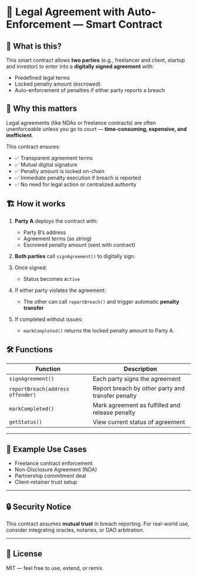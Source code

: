 # 🤝 Legal Agreement with Auto-Enforcement — Smart Contract
 
## 🧠 What is this?

This smart contract allows **two parties** (e.g., freelancer and client, startup and investor) to enter into a **digitally signed agreement** with: 

- Predefined legal terms  
- Locked penalty amount (escrowed)
- Auto-enforcement of penalties if either party reports a breach
      
## 🚀 Why this matters  

Legal agreements (like NDAs or freelance contracts) are often unenforceable unless you go to court — **time-consuming, expensive, and inefficient**.

This contract ensures:

- ✅ Transparent agreement terms
- ✅ Mutual digital signature
- ✅ Penalty amount is locked on-chain
- ✅ Immediate penalty execution if breach is reported
- ✅ No need for legal action or centralized authority

## 🏗️ How it works

1. **Party A** deploys the contract with:

   - Party B’s address
   - Agreement terms (as string)
   - Escrowed penalty amount (sent with contract)

2. **Both parties** call `signAgreement()` to digitally sign.

3. Once signed:

   - Status becomes `Active`

4. If either party violates the agreement:

   - The other can call `reportBreach()` and trigger automatic **penalty transfer**

5. If completed without issues:
   - `markCompleted()` returns the locked penalty amount to Party A.

## 🛠️ Functions

| Function                         | Description                                       |
| -------------------------------- | ------------------------------------------------- |
| `signAgreement()`                | Each party signs the agreement                    |
| `reportBreach(address offender)` | Report breach by other party and transfer penalty |
| `markCompleted()`                | Mark agreement as fulfilled and release penalty   |
| `getStatus()`                    | View current status of agreement                  |

---

## 🧾 Example Use Cases

- Freelance contract enforcement
- Non-Disclosure Agreement (NDA)
- Partnership commitment deal
- Client-retainer trust setup

---

## 🔒 Security Notice

This contract assumes **mutual trust** in breach reporting. For real-world use, consider integrating oracles, notaries, or DAO arbitration.

---

## 📜 License

MIT — feel free to use, extend, or remix.
